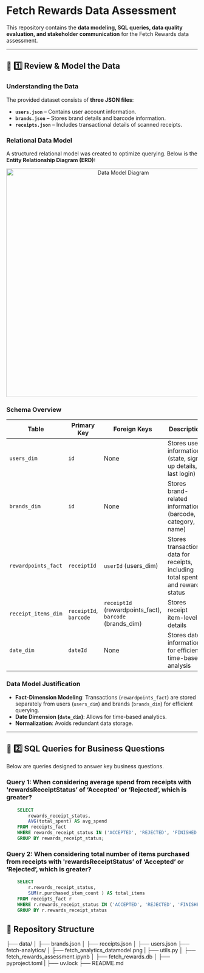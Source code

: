 # **Fetch Rewards Data Assessment**
This repository contains the **data modeling, SQL queries, data quality evaluation, and stakeholder communication** for the Fetch Rewards data assessment.

---

## **📌 1️⃣ Review & Model the Data**
### **Understanding the Data**
The provided dataset consists of **three JSON files**:
- **`users.json`** – Contains user account information.
- **`brands.json`** – Stores brand details and barcode information.
- **`receipts.json`** – Includes transactional details of scanned receipts.

### **Relational Data Model**
A structured relational model was created to optimize querying. Below is the **Entity Relationship Diagram (ERD):**

<p align="center">
    <img src="../fetch-analytics/fetch_analytics_datamodel.png" alt="Data Model Diagram" width="600"/>
</p>

### **Schema Overview**
| Table | Primary Key | Foreign Keys | Description |
|--------|------------|--------------|-------------|
| `users_dim` | `id` | None | Stores user information (state, sign-up details, last login) |
| `brands_dim` | `id` | None | Stores brand-related information (barcode, category, name) |
| `rewardpoints_fact` | `receiptId` | `userId` (users_dim) | Stores transactional data for receipts, including total spent and rewards status |
| `receipt_items_dim` | `receiptId`, `barcode` | `receiptId` (rewardpoints_fact), `barcode` (brands_dim) | Stores receipt item-level details |
| `date_dim` | `dateId` | None | Stores date information for efficient time-based analysis |

### **Data Model Justification**
- **Fact-Dimension Modeling**: Transactions (`rewardpoints_fact`) are stored separately from users (`users_dim`) and brands (`brands_dim`) for efficient querying.
- **Date Dimension (`date_dim`)**: Allows for time-based analytics.
- **Normalization**: Avoids redundant data storage.

---

## **📌 2️⃣ SQL Queries for Business Questions**
Below are queries designed to answer key business questions.
### **Query 1: When considering average spend from receipts with 'rewardsReceiptStatus’ of ‘Accepted’ or ‘Rejected’, which is greater?**
```sql
    SELECT 
        rewards_receipt_status,
        AVG(total_spent) AS avg_spend
    FROM receipts_fact
    WHERE rewards_receipt_status IN ('ACCEPTED', 'REJECTED', 'FINISHED')
    GROUP BY rewards_receipt_status;
```

### **Query 2: When considering total number of items purchased from receipts with 'rewardsReceiptStatus’ of ‘Accepted’ or ‘Rejected’, which is greater?**
```sql
    SELECT 
        r.rewards_receipt_status,
        SUM(r.purchased_item_count ) AS total_items
    FROM receipts_fact r
    WHERE r.rewards_receipt_status IN ('ACCEPTED', 'REJECTED', 'FINISHED')
    GROUP BY r.rewards_receipt_status
```


## 📂 Repository Structure
├── data/
│   ├── brands.json
│   ├── receipts.json
│   ├── users.json
├── fetch-analytics/
│   ├── fetch_analytics_datamodel.png
|   ├── utils.py
│   ├── fetch_rewards_assessment.ipynb
│   ├── fetch_rewards.db
│   ├── pyproject.toml
|   ├── uv.lock
├── README.md

